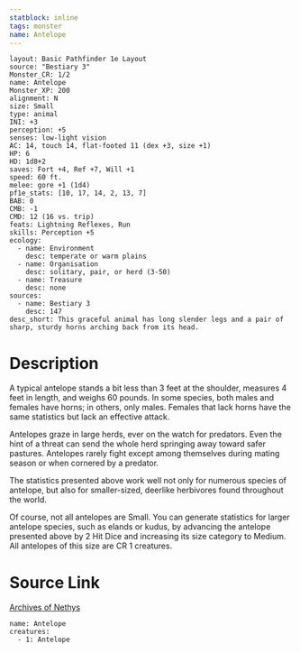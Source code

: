 ```yaml
---
statblock: inline
tags: monster
name: Antelope
---
```

```statblock
layout: Basic Pathfinder 1e Layout
source: "Bestiary 3"
Monster_CR: 1/2
name: Antelope
Monster_XP: 200
alignment: N
size: Small
type: animal
INI: +3
perception: +5
senses: low-light vision
AC: 14, touch 14, flat-footed 11 (dex +3, size +1)
HP: 6
HD: 1d8+2
saves: Fort +4, Ref +7, Will +1
speed: 60 ft.
melee: gore +1 (1d4)
pf1e_stats: [10, 17, 14, 2, 13, 7]
BAB: 0
CMB: -1
CMD: 12 (16 vs. trip)
feats: Lightning Reflexes, Run
skills: Perception +5
ecology:
  - name: Environment
    desc: temperate or warm plains
  - name: Organisation
    desc: solitary, pair, or herd (3-50)
  - name: Treasure
    desc: none
sources:
  - name: Bestiary 3
    desc: 147
desc_short: This graceful animal has long slender legs and a pair of sharp, sturdy horns arching back from its head.
```
# Description
A typical antelope stands a bit less than 3 feet at the shoulder, measures 4 feet in length, and weighs 60 pounds. In some species, both males and females have horns; in others, only males. Females that lack horns have the same statistics but lack an effective attack.

Antelopes graze in large herds, ever on the watch for predators. Even the hint of a threat can send the whole herd springing away toward safer pastures. Antelopes rarely fight except among themselves during mating season or when cornered by a predator.

The statistics presented above work well not only for numerous species of antelope, but also for smaller-sized, deerlike herbivores found throughout the world.

Of course, not all antelopes are Small. You can generate statistics for larger antelope species, such as elands or kudus, by advancing the antelope presented above by 2 Hit Dice and increasing its size category to Medium. All antelopes of this size are CR 1 creatures.
# Source Link
[Archives of Nethys](https://aonprd.com/MonsterDisplay.aspx?ItemName=Antelope)
```encounter-table
name: Antelope
creatures:
  - 1: Antelope
```
